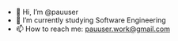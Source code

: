 - 👋 Hi, I’m @pauuser
- 🌱 I’m currently studying Software Engineering
- 📫 How to reach me: pauuser.work@gmail.com 

<!---
[![Anurag's GitHub stats](https://github-readme-stats.vercel.app/api?username=pauuser&show_icons=true&count_private=true&theme=vision-friendly-dark&hide=issues)](https://github.com/pauuser/pauuser-repository)
--->
<!---
[![Top Langs](https://github-readme-stats.vercel.app/api/top-langs/?username=pauuser&layout=compact&theme=vision-friendly-dark)](https://github.com/pauuser/pauuser-repository)
--->


<!---
pauuser/pauuser is a ✨ special ✨ repository because its `README.md` (this file) appears on your GitHub profile.
You can click the Preview link to take a look at your changes
--->
